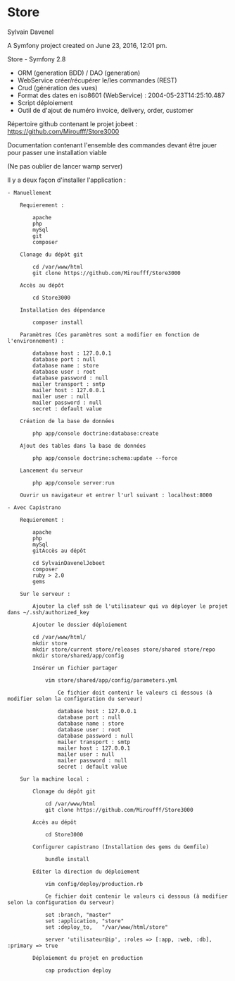 Store
=====

Sylvain Davenel

A Symfony project created on June 23, 2016, 12:01 pm.

Store - Symfony 2.8

- ORM (generation BDD) / DAO (generation)
- WebService créer/récupérer le/les commandes (REST)
- Crud (génération des vues)
- Format des dates en iso8601 (WebService) : 2004-05-23T14:25:10.487
- Script déploiement
- Outil de d'ajout de numéro invoice, delivery, order, customer

Répertoire github contenant le projet jobeet : https://github.com/Miroufff/Store3000

Documentation contenant l'ensemble des commandes devant être jouer pour passer une installation viable

(Ne pas oublier de lancer wamp server)

Il y a deux façon d'installer l'application :

    - Manuellement

        Requierement :

            apache
            php
            mySql
            git
            composer

        Clonage du dépôt git

            cd /var/www/html
            git clone https://github.com/Miroufff/Store3000

        Accès au dépôt

            cd Store3000

        Installation des dépendance

            composer install

        Paramètres (Ces paramètres sont a modifier en fonction de l'environnement) :

            database host : 127.0.0.1
            database port : null
            database name : store
            database user : root
            database password : null
            mailer transport : smtp
            mailer host : 127.0.0.1
            mailer user : null
            mailer password : null
            secret : default value

        Création de la base de données

            php app/console doctrine:database:create

        Ajout des tables dans la base de données

            php app/console doctrine:schema:update --force

        Lancement du serveur

            php app/console server:run

        Ouvrir un navigateur et entrer l'url suivant : localhost:8000

    - Avec Capistrano

        Requierement :

            apache
            php
            mySql
            gitAccès au dépôt

            cd SylvainDavenelJobeet
            composer
            ruby > 2.0
            gems

        Sur le serveur :

            Ajouter la clef ssh de l'utilisateur qui va déployer le projet dans ~/.ssh/authorized_key

            Ajouter le dossier déploiement

            cd /var/www/html/
            mkdir store
            mkdir store/current store/releases store/shared store/repo
            mkdir store/shared/app/config

            Insérer un fichier partager

                vim store/shared/app/config/parameters.yml

                    Ce fichier doit contenir le valeurs ci dessous (à modifier selon la configuration du serveur)

                    database host : 127.0.0.1
                    database port : null
                    database name : store
                    database user : root
                    database password : null
                    mailer transport : smtp
                    mailer host : 127.0.0.1
                    mailer user : null
                    mailer password : null
                    secret : default value

        Sur la machine local :

            Clonage du dépôt git

                cd /var/www/html
                git clone https://github.com/Miroufff/Store3000

            Accès au dépôt

                cd Store3000

            Configurer capistrano (Installation des gems du Gemfile)

                bundle install

            Editer la direction du déploiement

                vim config/deploy/production.rb

                Ce fichier doit contenir le valeurs ci dessous (à modifier selon la configuration du serveur)

                set :branch, "master"
                set :application, "store"
                set :deploy_to,   "/var/www/html/store"

                server 'utilisateur@ip', :roles => [:app, :web, :db], :primary => true

            Déploiement du projet en production

                cap production deploy
